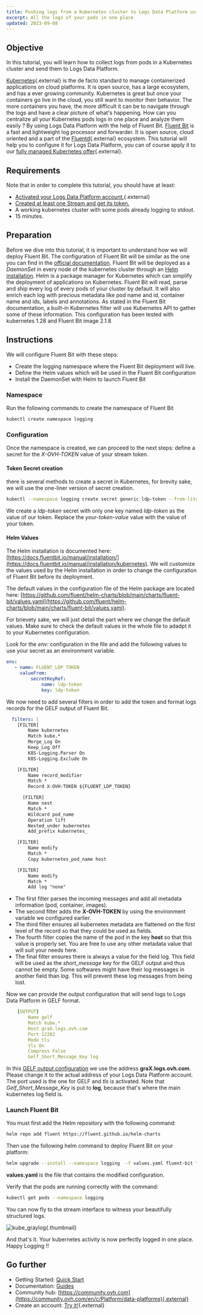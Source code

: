 ```yaml
---
title: Pushing logs from a Kubernetes cluster to Logs Data Platform using Fluent Bit
excerpt: All the logs of your pods in one place
updated: 2023-09-08
---
```


## Objective

In this tutorial, you will learn how to collect logs from pods in a Kubernetes cluster and send them to Logs Data Platform.

[Kubernetes](https://kubernetes.io/){.external} is the de facto standard to manage containerized applications on cloud platforms. It is open source, has a large ecosystem, and has a ever growing community. Kubernetes is great but once your containers go live in the cloud, you still want to monitor their behavior. The more containers you have, the more difficult it can be to navigate through the logs and have a clear picture of what's happening. How can you centralize all your Kubernetes pods logs in one place and analyze them easily ? By using Logs Data Platform with the help of Fluent Bit. [Fluent Bit](https://fluentbit.io/) is a fast and lightweight log processor and forwarder. It is open source, cloud oriented and a part of the [Fluentd](https://fluentd.org/){.external} ecosystem. This tutorial will help you to configure it for Logs Data Platform, you can of course apply it to our [fully managed Kubernetes offer](https://www.ovhcloud.com/en-gb/public-cloud/kubernetes/){.external}.

## Requirements

Note that in order to complete this tutorial, you should have at least:

- [Activated your Logs Data Platform account.](https://www.ovh.co.uk/order/express/#/new/express/resume?products=~%28~%28planCode~%27logs-account~productId~%27logs%29){.external}
- [Created at least one Stream and get its token.](/pages/manage_and_operate/observability/logs_data_platform/getting_started_quick_start)
- A working kubernetes cluster with some pods already logging to stdout.
- 15 minutes.

## Preparation

Before we dive into this tutorial, it is important to understand how we will deploy Fluent Bit. The configuration of Fluent Bit will be similar as the one you can find in the [official documentation](https://docs.fluentbit.io/manual/installation/kubernetes). Fluent Bit will be deployed as a *DaemonSet* in every node of the kubernetes cluster through an [Helm installation](https://helm.sh). Helm is a package manager for Kubernetes which can simplify the deployment of applications on Kubernetes. Fluent Bit will read, parse and ship every log of every pods of your cluster by default. It will also enrich each log with precious metadata like pod name and id, container name and ids, labels and annotations. As stated in the Fluent Bit documentation, a built-in Kubernetes filter will use Kubernetes API to gather some of these information. This configuration has been tested with kubernetes 1.28 and Fluent Bit image 2.1.8

## Instructions

We will configure Fluent Bit with these steps:

- Create the logging namespace where the Fluent Bit deployment will live.
- Define the Helm values which will be used in the Fluent Bit configuration
- Install the DaemonSet with Helm to launch Fluent Bit

### Namespace

Run the following commands to create the namespace of Fluent Bit

```bash
kubectl create namespace logging
```

### Configuration

Once the namespace is created, we can proceed to the next steps: define a secret for the *X-OVH-TOKEN* value of your stream token.

#### Token Secret creation

there is several methods to create a secret in Kubernetes, for brevity sake, we will use the one-liner version of secret creation.

```bash
kubectl --namespace logging create secret generic ldp-token --from-literal=ldp-token=<your-token-value>
```

We create a *ldp-token* secret with only one key named *ldp-token* as the value of our token. Replace the *your-token-value* value with the value of your token.

#### Helm Values

The Helm installation is documented here: [https://docs.fluentbit.io/manual/installation/](https://docs.fluentbit.io/manual/installation/kubernetes). We will customize the values used by the Helm installation in order to change the configuration of Fluent Bit before its deployment.

The default values in the configuration file of the Helm package are located here: [https://github.com/fluent/helm-charts/blob/main/charts/fluent-bit/values.yaml](https://github.com/fluent/helm-charts/blob/main/charts/fluent-bit/values.yaml).

For brievety sake, we will just detail the part where we change the default values. Make sure to check the default values in the whole file to adadpt it to your Kubernetes configuration.

Look for the *env:* configuration in the file and add the following values to use your secret as an environment variable.

```yaml
env:
   - name: FLUENT_LDP_TOKEN
     valueFrom:
         secretKeyRef:
             name: ldp-token
             key: ldp-token
```

We now need to add several filters in order to add the token and format logs records for the GELF output of Fluent Bit.


```yaml
  filters: |
    [FILTER]
        Name kubernetes
        Match kube.*
        Merge_Log On
        Keep_Log Off
        K8S-Logging.Parser On
        K8S-Logging.Exclude On

    [FILTER]
        Name record_modifier
        Match *
        Record X-OVH-TOKEN ${FLUENT_LDP_TOKEN}

      [FILTER]
        Name nest
        Match *
        Wildcard pod_name
        Operation lift
        Nested_under kubernetes
        Add_prefix kubernetes_

    [FILTER]
        Name modify
        Match *
        Copy kubernetes_pod_name host

    [FILTER]
        Name modify
        Match *
        Add log "none"
```

- The first filter parses the incoming messages and add all metadata information (pod, container, images).
- The second filter adds the **X-OVH-TOKEN** by using the environment variable we configured earlier.
- The third filter ensures all kubernetes metadata are flattened on the first level of the record so that they could be used as fields.
- The fourth filter copies the name of the pod in the key **host** so that this value is properly set. You are free to use any other metadata value that will suit your needs here.
- The final filter ensures there is always a value for the field log. This field will be used as the *short_message* key for the GELF output and thus cannot be empty. Some softwares might have their log messages in another field than *log*. This will prevent these log messages from being lost.

Now we can provide the output configuration that will send logs to Logs Data Platform in GELF format.

```yaml
    [OUTPUT]
        Name gelf
        Match kube.*
        Host graX.logs.ovh.com
        Port 12202
        Mode tls
        tls On
        Compress False
        Gelf_Short_Message_Key log
```

In this [GELF output configuration](https://docs.fluentbit.io/manual/pipeline/outputs/gelf) we use the address **graX.logs.ovh.com**. Please change it to the actual address of your Logs Data Platform account. The port used is the one for GELF and *tls* is activated. Note that *Gelf_Short_Message_Key* is put to **log**, because that's where the main kubernetes log field is.

### Launch Fluent Bit

You must first add the Helm repository with the following command:

```bash
helm repo add fluent https://fluent.github.io/helm-charts
```

Then use the following helm command to deploy Fluent Bit on your platform:

```bash
helm upgrade --install --namespace logging  -f values.yaml fluent-bit fluent/fluent-bit
```

**values.yaml** is the file that contains the modified configuration.

Verify that the pods are running correctly with the command:

```bash
kubectl get pods --namespace logging
```

You can now fly to the stream interface to witness your beautifully structured logs.

![kube_graylog](images/kube_graylog.png){.thumbnail}

And that's it. Your kubernetes activity is now perfectly logged in one place. Happy Logging !!

## Go further

- Getting Started: [Quick Start](/pages/manage_and_operate/observability/logs_data_platform/getting_started_quick_start)
- Documentation: [Guides](/products/observability-logs-data-platform)
- Community hub: [https://community.ovh.com](https://community.ovh.com/en/c/Platform/data-platforms){.external}
- Create an account: [Try it!](https://www.ovh.com/fr/order/express/#/express/review?products=~(~(planCode~'logs-account~productId~'logs))){.external}
